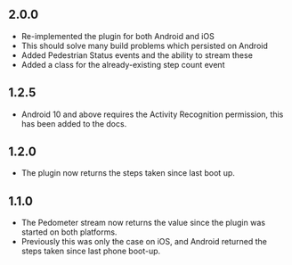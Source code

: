 ## 2.0.0
* Re-implemented the plugin for both Android and iOS
* This should solve many build problems which persisted on Android
* Added Pedestrian Status events and the ability to stream these
* Added a class for the already-existing step count event

## 1.2.5
* Android 10 and above requires the Activity Recognition permission, this has been added to the docs.

## 1.2.0
* The plugin now returns the steps taken since last boot up.

## 1.1.0
* The Pedometer stream now returns the value since the plugin was started on both platforms. 
* Previously this was only the case on iOS, and Android returned the steps taken since last phone boot-up.